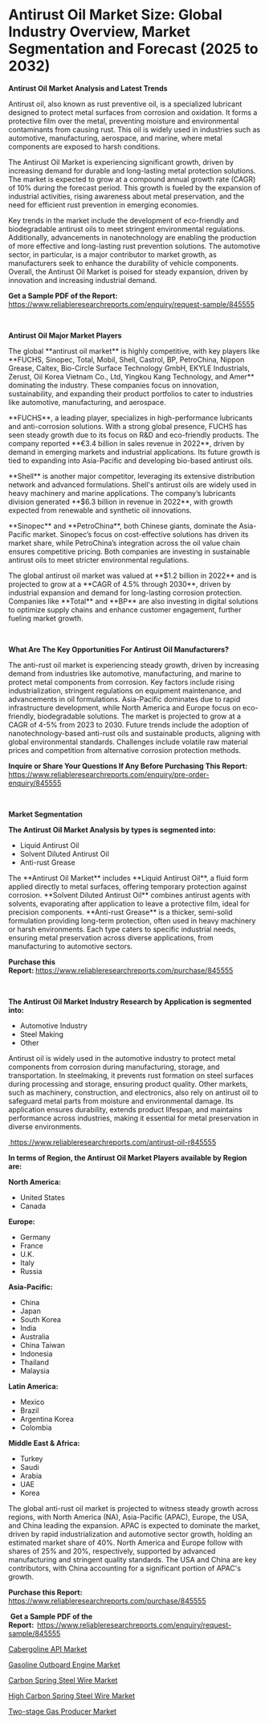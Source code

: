 <p><h1>Antirust Oil Market Size: Global Industry Overview, Market Segmentation and Forecast (2025 to 2032)</h1></p><p><strong>Antirust Oil Market Analysis and Latest Trends</strong></p>
<p><p>Antirust oil, also known as rust preventive oil, is a specialized lubricant designed to protect metal surfaces from corrosion and oxidation. It forms a protective film over the metal, preventing moisture and environmental contaminants from causing rust. This oil is widely used in industries such as automotive, manufacturing, aerospace, and marine, where metal components are exposed to harsh conditions.</p><p>The Antirust Oil Market is experiencing significant growth, driven by increasing demand for durable and long-lasting metal protection solutions. The market is expected to grow at a compound annual growth rate (CAGR) of 10% during the forecast period. This growth is fueled by the expansion of industrial activities, rising awareness about metal preservation, and the need for efficient rust prevention in emerging economies.</p><p>Key trends in the market include the development of eco-friendly and biodegradable antirust oils to meet stringent environmental regulations. Additionally, advancements in nanotechnology are enabling the production of more effective and long-lasting rust prevention solutions. The automotive sector, in particular, is a major contributor to market growth, as manufacturers seek to enhance the durability of vehicle components. Overall, the Antirust Oil Market is poised for steady expansion, driven by innovation and increasing industrial demand.</p></p>
<p><strong>Get a Sample PDF of the Report:&nbsp;</strong> <a href="https://www.reliableresearchreports.com/enquiry/request-sample/845555?utm_campaign=2240&utm_medium=2&utm_source=Github&utm_content=ia&utm_term=26012025&utm_id=antirust-oil">https://www.reliableresearchreports.com/enquiry/request-sample/845555</a></p>
<p>&nbsp;</p>
<p><strong>Antirust Oil Major Market Players</strong></p>
<p><p>The global **antirust oil market** is highly competitive, with key players like **FUCHS, Sinopec, Total, Mobil, Shell, Castrol, BP, PetroChina, Nippon Grease, Caltex, Bio-Circle Surface Technology GmbH, EKYLE Industrials, Zerust, Oil Korea Vietnam Co., Ltd, Yingkou Kang Technology, and Amer** dominating the industry. These companies focus on innovation, sustainability, and expanding their product portfolios to cater to industries like automotive, manufacturing, and aerospace.</p><p>**FUCHS**, a leading player, specializes in high-performance lubricants and anti-corrosion solutions. With a strong global presence, FUCHS has seen steady growth due to its focus on R&D and eco-friendly products. The company reported **€3.4 billion in sales revenue in 2022**, driven by demand in emerging markets and industrial applications. Its future growth is tied to expanding into Asia-Pacific and developing bio-based antirust oils.</p><p>**Shell** is another major competitor, leveraging its extensive distribution network and advanced formulations. Shell's antirust oils are widely used in heavy machinery and marine applications. The company’s lubricants division generated **$6.3 billion in revenue in 2022**, with growth expected from renewable and synthetic oil innovations.</p><p>**Sinopec** and **PetroChina**, both Chinese giants, dominate the Asia-Pacific market. Sinopec’s focus on cost-effective solutions has driven its market share, while PetroChina’s integration across the oil value chain ensures competitive pricing. Both companies are investing in sustainable antirust oils to meet stricter environmental regulations.</p><p>The global antirust oil market was valued at **$1.2 billion in 2022** and is projected to grow at a **CAGR of 4.5% through 2030**, driven by industrial expansion and demand for long-lasting corrosion protection. Companies like **Total** and **BP** are also investing in digital solutions to optimize supply chains and enhance customer engagement, further fueling market growth.</p></p>
<p>&nbsp;</p>
<p><strong>What Are The Key Opportunities For Antirust Oil Manufacturers?</strong></p>
<p><p>The anti-rust oil market is experiencing steady growth, driven by increasing demand from industries like automotive, manufacturing, and marine to protect metal components from corrosion. Key factors include rising industrialization, stringent regulations on equipment maintenance, and advancements in oil formulations. Asia-Pacific dominates due to rapid infrastructure development, while North America and Europe focus on eco-friendly, biodegradable solutions. The market is projected to grow at a CAGR of 4-5% from 2023 to 2030. Future trends include the adoption of nanotechnology-based anti-rust oils and sustainable products, aligning with global environmental standards. Challenges include volatile raw material prices and competition from alternative corrosion protection methods.</p></p>
<p><strong>Inquire or Share Your Questions If Any Before Purchasing This Report:</strong> <a href="https://www.reliableresearchreports.com/enquiry/pre-order-enquiry/845555?utm_campaign=2240&utm_medium=2&utm_source=Github&utm_content=ia&utm_term=26012025&utm_id=antirust-oil">https://www.reliableresearchreports.com/enquiry/pre-order-enquiry/845555</a></p>
<p>&nbsp;</p>
<p><strong>Market Segmentation</strong></p>
<p><strong>The Antirust Oil Market Analysis by types is segmented into:</strong></p>
<p><ul><li>Liquid Antirust Oil</li><li>Solvent Diluted Antirust Oil</li><li>Anti-rust Grease</li></ul></p>
<p><p>The **Antirust Oil Market** includes **Liquid Antirust Oil**, a fluid form applied directly to metal surfaces, offering temporary protection against corrosion. **Solvent Diluted Antirust Oil** combines antirust agents with solvents, evaporating after application to leave a protective film, ideal for precision components. **Anti-rust Grease** is a thicker, semi-solid formulation providing long-term protection, often used in heavy machinery or harsh environments. Each type caters to specific industrial needs, ensuring metal preservation across diverse applications, from manufacturing to automotive sectors.</p></p>
<p><strong>Purchase this Report:&nbsp;</strong><a href="https://www.reliableresearchreports.com/purchase/845555?utm_campaign=2240&utm_medium=2&utm_source=Github&utm_content=ia&utm_term=26012025&utm_id=antirust-oil">https://www.reliableresearchreports.com/purchase/845555</a></p>
<p>&nbsp;</p>
<p><strong>The Antirust Oil Market Industry Research by Application is segmented into:</strong></p>
<p><ul><li>Automotive Industry</li><li>Steel Making</li><li>Other</li></ul></p>
<p><p>Antirust oil is widely used in the automotive industry to protect metal components from corrosion during manufacturing, storage, and transportation. In steelmaking, it prevents rust formation on steel surfaces during processing and storage, ensuring product quality. Other markets, such as machinery, construction, and electronics, also rely on antirust oil to safeguard metal parts from moisture and environmental damage. Its application ensures durability, extends product lifespan, and maintains performance across industries, making it essential for metal preservation in diverse environments.</p></p>
<p><a href="https://www.reliableresearchreports.com/antirust-oil-r845555?utm_campaign=2240&utm_medium=2&utm_source=Github&utm_content=ia&utm_term=26012025&utm_id=antirust-oil">&nbsp;https://www.reliableresearchreports.com/antirust-oil-r845555</a></p>
<p><strong>In terms of Region, the Antirust Oil Market Players available by Region are:</strong></p>
<p>
    <p> <strong> North America: </strong>
        <ul>
            <li>United States</li>
            <li>Canada</li>
        </ul>
        </p> 
    <p> <strong> Europe: </strong>
        <ul>
            <li>Germany</li>
            <li>France</li>
            <li>U.K.</li>
            <li>Italy</li>
            <li>Russia</li>
        </ul>
        </p> 
    <p> <strong> Asia-Pacific: </strong>
        <ul>
            <li>China</li>
            <li>Japan</li>
            <li>South Korea</li>
            <li>India</li>
            <li>Australia</li>
            <li>China Taiwan</li>
            <li>Indonesia</li>
            <li>Thailand</li>
            <li>Malaysia</li>
        </ul>
        </p> 
    <p> <strong> Latin America: </strong>
        <ul>
            <li>Mexico</li>
            <li>Brazil</li>
            <li>Argentina Korea</li>
            <li>Colombia</li>
        </ul>
        </p> 
    <p> <strong> Middle East & Africa: </strong>
        <ul>
            <li>Turkey</li>
            <li>Saudi</li>
            <li>Arabia</li>
            <li>UAE</li>
            <li>Korea</li>
        </ul>
    </p>
    </p>
<p><p>The global anti-rust oil market is projected to witness steady growth across regions, with North America (NA), Asia-Pacific (APAC), Europe, the USA, and China leading the expansion. APAC is expected to dominate the market, driven by rapid industrialization and automotive sector growth, holding an estimated market share of 40%. North America and Europe follow with shares of 25% and 20%, respectively, supported by advanced manufacturing and stringent quality standards. The USA and China are key contributors, with China accounting for a significant portion of APAC's growth.</p></p>
<p><strong>Purchase this Report: </strong><a href="https://www.reliableresearchreports.com/purchase/845555?utm_campaign=2240&utm_medium=2&utm_source=Github&utm_content=ia&utm_term=26012025&utm_id=antirust-oil">https://www.reliableresearchreports.com/purchase/845555</a></p>
<p>&nbsp;<strong>Get a Sample PDF of the Report:&nbsp;&nbsp;</strong><a href="https://www.reliableresearchreports.com/enquiry/request-sample/845555?utm_campaign=2240&utm_medium=2&utm_source=Github&utm_content=ia&utm_term=26012025&utm_id=antirust-oil">https://www.reliableresearchreports.com/enquiry/request-sample/845555</a></p>
<p><strong></strong></p>
<p><p><a href="https://www.linkedin.com/pulse/cabergoline-api-market-scope-business-update-growth-goals-size-bj14f?utm_campaign=2240&utm_medium=2&utm_source=Github&utm_content=ia&utm_term=26012025&utm_id=antirust-oil">Cabergoline API Market</a></p><p><a href="https://www.linkedin.com/pulse/latest-trends-applications-growth-forecast-global-gasoline-outboard-vhr5f?utm_campaign=2240&utm_medium=2&utm_source=Github&utm_content=ia&utm_term=26012025&utm_id=antirust-oil">Gasoline Outboard Engine Market</a></p><p><a href="https://github.com/iwciasylvya/Market-Research-Report-List-1/blob/main/carbon-spring-steel-wire-market.md?utm_campaign=2240&utm_medium=2&utm_source=Github&utm_content=ia&utm_term=26012025&utm_id=antirust-oil">Carbon Spring Steel Wire Market</a></p><p><a href="https://github.com/kuhlpage323/Market-Research-Report-List-1/blob/main/high-carbon-spring-steel-wire-market.md?utm_campaign=2240&utm_medium=2&utm_source=Github&utm_content=ia&utm_term=26012025&utm_id=antirust-oil">High Carbon Spring Steel Wire Market</a></p><p><a href="https://www.linkedin.com/pulse/market-analysis-two-stage-gas-producer-markets-119-cagr-forecast-a3lsf?utm_campaign=2240&utm_medium=2&utm_source=Github&utm_content=ia&utm_term=26012025&utm_id=antirust-oil">Two-stage Gas Producer Market</a></p></p>